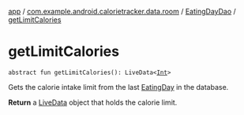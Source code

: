 [app](../../index.md) / [com.example.android.calorietracker.data.room](../index.md) / [EatingDayDao](index.md) / [getLimitCalories](./get-limit-calories.md)

# getLimitCalories

`abstract fun getLimitCalories(): LiveData<`[`Int`](https://kotlinlang.org/api/latest/jvm/stdlib/kotlin/-int/index.html)`>`

Gets the calorie intake limit from the last [EatingDay](../../com.example.android.calorietracker.data.models/-eating-day/index.md) in the database.

**Return**
a [LiveData](#) object that holds the calorie limit.


